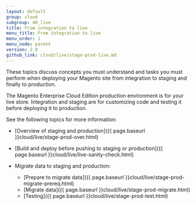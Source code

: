 ```yaml
---
layout: default
group: cloud
subgroup: 40_live
title: From integration to live
menu_title: From integration to live
menu_order: 1
menu_node: parent
version: 2.0
github_link: cloud/live/stage-prod-live.md
---
```


These topics discuss concepts you must understand and tasks you must perform when deploying your Magento site from integration to staging and finally to production.

The Magento Enterprise Cloud Edition production environment is for your live store. Integration and staging are for customizing code and testing it before deploying it to production.

See the following topics for more information:

*	[Overview of staging and production]({{ page.baseurl }}cloud/live/stage-prod-over.html)
*	[Build and deploy before pushing to staging or production]({{ page.baseurl }}cloud/live/live-sanity-check.html)
*	Migrate data to staging and production:

	*	[Prepare to migrate data]({{ page.baseurl }}cloud/live/stage-prod-migrate-prereq.html)
	*	[Migrate data]({{ page.baseurl }}cloud/live/stage-prod-migrate.html)
	*	[Testing]({{ page.baseurl }}cloud/live/stage-prod-test.html)
